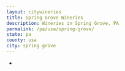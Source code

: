 ```yaml
---
layout: citywineries
title: Spring Grove Wineries
description: Wineries in Spring Grove, PA
permalink: /pa/usa/spring-grove/
state: pa
county: usa
city: spring grove
---
```

-
